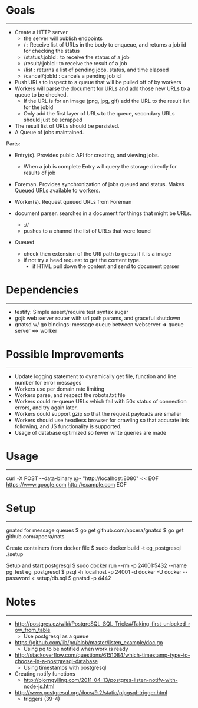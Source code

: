 # Goals #
---------
- Create a HTTP server
	- the server will publish endpoints
	- / : Receive list of URLs in the body to enqueue, and returns a job id for checking the status
	- /status/:jobId : to receive the status of a job
	- /result/:jobId : to receive the result of a job
	* /list : returns a list of pending jobs, status, and time elapsed
	* /cancel/:jobId : cancels a pending job id
- Push URLs to inspect to a queue that will be pulled off of by workers
- Workers will parse the document for URLs and add those new URLs to a queue to be checked.
	- If the URL is for an image (png, jpg, gif) add the URL to the result list for the jobId
	- Only add the first layer of URLs to the queue, secondary URLs should just be scrapped
- The result list of URLs should be persisted. 
- A Queue of jobs maintained.

Parts:
- Entry(s). Provides public API for creating, and viewing jobs.
	- When a job is complete Entry will query the storage directly for results of job
- Foreman. Provides synchronization of jobs queued and status. Makes Queued URLs available to workers.
- Worker(s). Request queued URLs from Foreman

- document parser. searches in a document for things that might be URLs.
	- <scheme>://<path>
	- pushes to a channel the list of URLs that were found
- Queued
	- check then extension of the URI path to guess if it is a image
	- if not try a head request to get the content type.
		- if HTML pull down the content and send to document parser


# Dependencies #
----------------
- testify: Simple assert/require test syntax sugar
- goji: web server router with url path params, and graceful shutdown
- gnatsd w/ go bindings: message queue between webserver => queue server <=> worker


# Possible Improvements #
-------------------------
- Update logging statement to dynamically get file, function and line number for error messages
- Workers use per domain rate limiting
- Workers parse, and respect the robots.txt file
- Workers could re-queue URLs which fail with 50x status of connection errors, and try again later.
- Workers could support gzip so that the request payloads are smaller
- Workers should use headless browser for crawling so that accurate link following, and JS functionality is supported.
- Usage of database optimized so fewer write queries are made

# Usage #
---------
curl -X POST --data-binary @- "http://localhost:8080" << EOF
https://www.google.com
http://example.com
EOF

# Setup #
---------
gnatsd for message queues
$ go get github.com/apcera/gnatsd
$ go get github.com/apcera/nats

Create containers from docker file
$ sudo docker build -t eg_postgresql ./setup

Setup and start postgresql
$ sudo docker run --rm -p 24001:5432 --name pg_test eg_postgresql
$ psql -h localhost -p 24001 -d docker -U docker --password < setup/db.sql
$ gnatsd -p 4442

# Notes #
---------
- http://postgres.cz/wiki/PostgreSQL_SQL_Tricks#Taking_first_unlocked_row_from_table
	- Use postgresql as a queue
- https://github.com/lib/pq/blob/master/listen_example/doc.go
	- Using pq to be notified when work is ready
- http://stackoverflow.com/questions/6151084/which-timestamp-type-to-choose-in-a-postgresql-database
	- Using timestamps with postgresql
- Creating notify functions
	- http://bjorngylling.com/2011-04-13/postgres-listen-notify-with-node-js.html
- http://www.postgresql.org/docs/9.2/static/plpgsql-trigger.html
	- triggers (39-4)